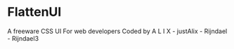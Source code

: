 # FlattenUI
A freeware CSS UI For web developers 
Coded by A L I X - justAlix - Rijndael - Rijndael3
